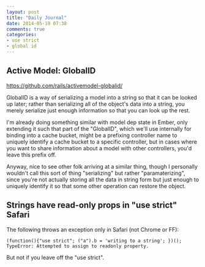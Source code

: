 ```yaml
---
layout: post
title: "Daily Journal"
date: 2014-05-19 07:38
comments: true
categories: 
- use strict
- global id
---
```


## Active Model: GlobalID

https://github.com/rails/activemodel-globalid/

GlobalID is a way of serializing a model into a string so that
it can be looked up later; rather than serializing all of the
object's data into a string, you merely serialize just enough 
information so that you can look up the rest.

I'm already doing something similar with model dep state in Ember,
only extending it such that part of the "GlobalID", which we'll
use internally for binding into a cache bucket, might be a prefixing
controller name to uniquely identify a cache bucket to a specific
controller, but in cases where you want to share information about
a model with other controllers, you'd leave this prefix off.

Anyway, nice to see other folk arriving at a similar thing, though
I personally wouldn't call this sort of thing "serializing" but rather
"paramaterizing", since you're not actually storing all the data in
string form but just enough to uniquely identify it so that some
other operation can restore the object.

## Strings have read-only props in "use strict" Safari

The following throws an exception only in Safari (not Chrome or FF):

    (function(){"use strict"; ("a").b = 'writing to a string'; })();
    TypeError: Attempted to assign to readonly property.

But not if you leave off the "use strict".






